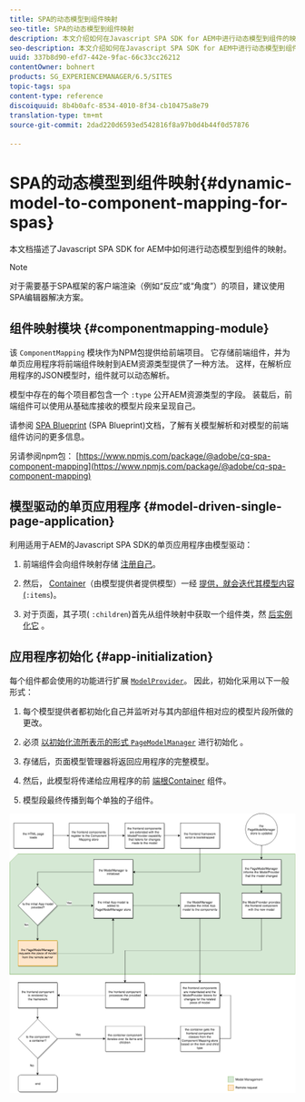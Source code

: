 ```yaml
---
title: SPA的动态模型到组件映射
seo-title: SPA的动态模型到组件映射
description: 本文介绍如何在Javascript SPA SDK for AEM中进行动态模型到组件的映射。
seo-description: 本文介绍如何在Javascript SPA SDK for AEM中进行动态模型到组件的映射。
uuid: 337b8d90-efd7-442e-9fac-66c33cc26212
contentOwner: bohnert
products: SG_EXPERIENCEMANAGER/6.5/SITES
topic-tags: spa
content-type: reference
discoiquuid: 8b4b0afc-8534-4010-8f34-cb10475a8e79
translation-type: tm+mt
source-git-commit: 2dad220d6593ed542816f8a97b0d4b44f0d57876

---
```



# SPA的动态模型到组件映射{#dynamic-model-to-component-mapping-for-spas}

本文档描述了Javascript SPA SDK for AEM中如何进行动态模型到组件的映射。

>[!NOTE]
>
>对于需要基于SPA框架的客户端渲染（例如“反应”或“角度”）的项目，建议使用SPA编辑器解决方案。

## 组件映射模块 {#componentmapping-module}

该 `ComponentMapping` 模块作为NPM包提供给前端项目。 它存储前端组件，并为单页应用程序将前端组件映射到AEM资源类型提供了一种方法。 这样，在解析应用程序的JSON模型时，组件就可以动态解析。

模型中存在的每个项目都包含一个 `:type` 公开AEM资源类型的字段。 装载后，前端组件可以使用从基础库接收的模型片段来呈现自己。

请参阅 [SPA Blueprint](/help/sites-developing/spa-blueprint.md) (SPA Blueprint)文档，了解有关模型解析和对模型的前端组件访问的更多信息。

另请参阅npm包： [https://www.npmjs.com/package/@adobe/cq-spa-component-mapping](https://www.npmjs.com/package/@adobe/cq-spa-component-mapping)

## 模型驱动的单页应用程序 {#model-driven-single-page-application}

利用适用于AEM的Javascript SPA SDK的单页应用程序由模型驱动：

1. 前端组件会向组件映射存储 [注册自己](/help/sites-developing/spa-dynamic-model-to-component-mapping.md#componentmapping-module)。
1. 然后， [Container](/help/sites-developing/spa-blueprint.md#container)（由模型提供者提供模型）一经 [提供，就会迭代其模型内容(](/help/sites-developing/spa-blueprint.md#the-model-provider)`:items`)。

1. 对于页面，其子项( `:children`)首先从组件映射中获取一个组件类，然 [后实例化它](/help/sites-developing/spa-blueprint.md#componentmapping) 。

## 应用程序初始化 {#app-initialization}

每个组件都会使用的功能进行扩展 [`ModelProvider`](/help/sites-developing/spa-blueprint.md#the-model-provider)。 因此，初始化采用以下一般形式：

1. 每个模型提供者都初始化自己并监听对与其内部组件相对应的模型片段所做的更改。
1. 必须 [ 以初始化流所表示的形式 `PageModelManager`](/help/sites-developing/spa-blueprint.md#pagemodelmanager) 进行初始化 [](/help/sites-developing/spa-blueprint.md)。

1. 存储后，页面模型管理器将返回应用程序的完整模型。
1. 然后，此模型将传递给应用程序的前 [端根Container](/help/sites-developing/spa-blueprint.md#container) 组件。
1. 模型段最终传播到每个单独的子组件。

![app_model_initialization](assets/app_model_initialization.png)

